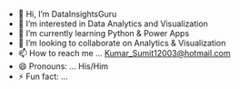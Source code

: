 - 👋 Hi, I’m DataInsightsGuru
- 👀 I’m interested in Data Analytics and Visualization
- 🌱 I’m currently learning Python & Power Apps
- 💞️ I’m looking to collaborate on Analytics & Visualization
- 📫 How to reach me ... Kumar_Sumit12003@hotmail.com
- 😄 Pronouns: ... His/Him
- ⚡ Fun fact: ...

<!---
DataInsightsGuru/DataInsightsGuru is a ✨ special ✨ repository because its `README.md` (this file) appears on your GitHub profile.
You can click the Preview link to take a look at your changes.
--->
